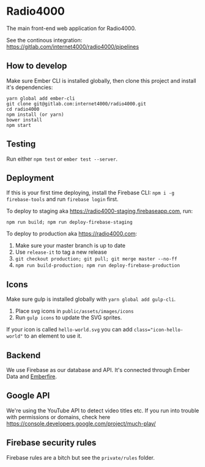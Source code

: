# Radio4000

The main front-end web application for Radio4000.

See the continous integration: https://gitlab.com/internet4000/radio4000/pipelines

## How to develop

Make sure Ember CLI is installed globally, then clone this project and install it's dependencies:

```
yarn global add ember-cli
git clone git@gitlab.com:internet4000/radio4000.git
cd radio4000
npm install (or yarn)
bower install
npm start
```

## Testing

Run either `npm test` or `ember test --server`.

## Deployment

If this is your first time deploying, install the Firebase CLI: `npm i -g firebase-tools` and run `firebase login` first.

To deploy to staging aka https://radio4000-staging.firebaseapp.com, run:

`npm run build; npm run deploy-firebase-staging`

To deploy to production aka https://radio4000.com:

1. Make sure your master branch is up to date
2. Use `release-it` to tag a new release
3. `git checkout production; git pull; git merge master --no-ff`
4. `npm run build-production; npm run deploy-firebase-production`

## Icons

Make sure gulp is installed globally with `yarn global add gulp-cli`.

1. Place svg icons in `public/assets/images/icons`
2. Run `gulp icons` to update the SVG sprites.

If your icon is called `hello-world.svg` you can add `class="icon-hello-world"` to an element to use it.

## Backend

We use Firebase as our database and API. It's connected through Ember Data and [Emberfire](https://github.com/firebase/emberfire).

## Google API

We're using the YouTube API to detect video titles etc. If you run into trouble with permissions or domains, check here https://console.developers.google.com/project/much-play/

## Firebase security rules

Firebase rules are a bitch but see the `private/rules` folder.

